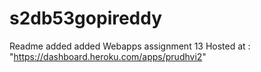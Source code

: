 # s2db53gopireddy
Readme added added
Webapps assignment 13 
Hosted at : "https://dashboard.heroku.com/apps/prudhvi2"